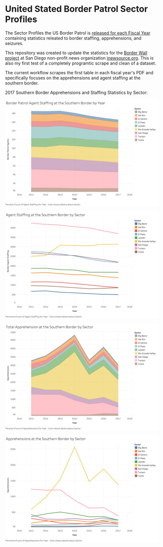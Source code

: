 # United Stated Border Patrol Sector Profiles

The Sector Profiles the US Border Patrol is [released for each Fiscal Year](https://www.cbp.gov/newsroom/media-resources/stats?title=Border+Patrol) containing statistics releated to border staffing, apprehensions, and seizures.

This repository was created to update the statistics for the [Border Wall project](https://border.inewsource.org/) at San Diego non-profit news organization [inewsource.org](https://inewsource.org/). This is also my first test of a completely programtic scrape and clean of a dataset.

The current workflow scrapes the first table in each fiscal year's PDF and specifically focuses on the apprehensions and agent staffing at the southern border.

2017 Southern Border Apprehensions and Staffing Statistics by Sector:

![chart1](https://github.com/malelew/USBP_Sector_Profiles/raw/master/charts/agents_southern_border.png "2017 Agent Staffing")

![chart2](https://github.com/malelew/USBP_Sector_Profiles/raw/master/charts/agent_staffing_by_sector_line.png "2017 Agent Staffing")

![chart3](https://github.com/malelew/USBP_Sector_Profiles/raw/master/charts/apprehensions_southern_border.png "2017 Apprehensions")

![chart4](https://github.com/malelew/USBP_Sector_Profiles/raw/master/charts/apprhensions_by_sector_line.png "2017 Apprehensions") 
